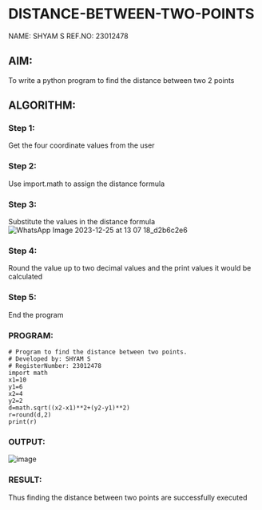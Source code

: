 # DISTANCE-BETWEEN-TWO-POINTS
NAME: SHYAM S
REF.NO: 23012478
## AIM:
To write a python program to find the distance between two 2 points
## ALGORITHM:
### Step 1: 
Get the four coordinate values from the user
### Step 2: 
Use import.math to assign the distance formula
### Step 3:
Substitute the values in the distance formula ![WhatsApp Image 2023-12-25 at 13 07 18_d2b6c2e6](https://github.com/SridharShyam/DISTANCE-BETWEEN-TWO-POINTS/assets/144871368/f977e454-081c-4dec-9f1e-93f18a029ac5)

### Step 4: 
Round the value up to two decimal values and the print values it would be calculated
### Step 5: 
End the program
### PROGRAM:
```
# Program to find the distance between two points.
# Developed by: SHYAM S
# RegisterNumber: 23012478
import math
x1=10
y1=6
x2=4
y2=2
d=math.sqrt((x2-x1)**2+(y2-y1)**2)
r=round(d,2)
print(r)
```  


### OUTPUT:
![image](https://github.com/SridharShyam/DISTANCE-BETWEEN-TWO-POINTS/assets/144871368/58d1d7f3-37c6-4bdb-9c25-d3c53bec2386)



### RESULT:
Thus finding the distance between two points are successfully executed
